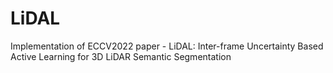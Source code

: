 # LiDAL
Implementation of ECCV2022 paper - LiDAL: Inter-frame Uncertainty Based Active Learning for 3D LiDAR Semantic Segmentation
